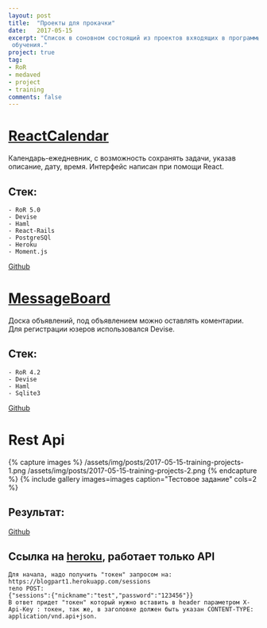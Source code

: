 ```yaml
---
layout: post
title:  "Проекты для прокачки"
date:   2017-05-15
excerpt: "Список в соновном состоящий из проектов вхяодящих в программы 
 обучения."
project: true
tag: 
- RoR
- medaved
- project
- training
comments: false
---
```

# [ReactCalendar](https://reactcalendarius.herokuapp.com/)
 
 Календарь-ежедневник, с возможность сохранять задачи, указав описание,
 дату, время. Интерфейс написан при помощи React.
 
## Стек:
    - RoR 5.0
    - Devise
    - Haml
    - React-Rails
    - PostgreSQl
    - Heroku
    - Moment.js
    
 [Github](https://github.com/medaved/reactcalendar)   

# [MessageBoard](https://github.com/medaved/messageboard)

 Доска объявлений, под объявлением можно оставлять коментарии.
 Для регистрации юзеров использовался Devise.

## Стек:
    - RoR 4.2
    - Devise
    - Haml
    - Sqlite3
    
 [Github](https://github.com/medaved/messageboard)   

# Rest Api
{% capture images %}
 /assets/img/posts/2017-05-15-training-projects-1.png
 /assets/img/posts/2017-05-15-training-projects-2.png
{% endcapture %}
{% include gallery images=images caption="Тестовое задание" cols=2 %}

## Результат:

 [Github](https://github.com/medaved/restblog)
 
## Ссылка на [heroku](https://blogpart1.herokuapp.com/), работает только API

    Для начала, надо получить "токен" запросом на:
    https://blogpart1.herokuapp.com/sessions
    тело POST:
    {"sessions":{"nickname":"test","password":"123456"}}
    В ответ придет "токен" который нужно вставить в header параметром X-Api-Key : токен, так же, в заголовке должен быть указан CONTENT-TYPE: application/vnd.api+json. 
